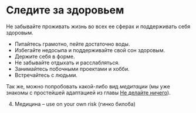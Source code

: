 # Следите за&nbsp;здоровьем

Не&nbsp;забывайте проживать жизнь во&nbsp;всех ее&nbsp;сферах и&nbsp;поддерживать себя здоровым.

* Питайтесь грамотно, пейте достаточно воды.
* Избегайте недосыпа и&nbsp;поддерживайте свой сон здоровым.
* Держите себя в&nbsp;форме.
* Не&nbsp;забывайте отдыхать и&nbsp;расслабляться.
* Занимайтесь побочными проектами и&nbsp;хобби.
* Встречайтесь с&nbsp;людьми.

Так&nbsp;же, можно попробовать какой-либо вид *медитации* (мы&nbsp;уже знакомы с&nbsp;простейшей адаптацией из&nbsp;главы [Не&nbsp;делайте ничего](technique-do-nothing.md)).

4)	Медицина – use on your own risk (гинко билоба)